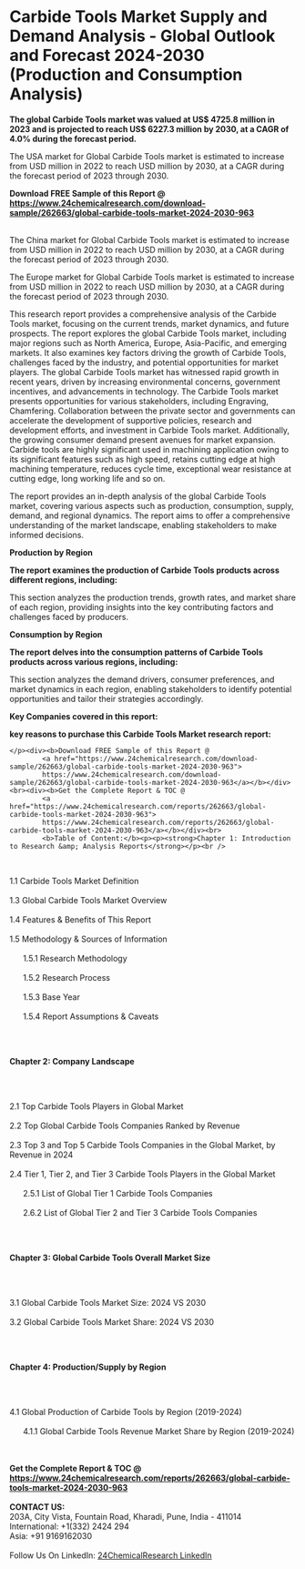 <h1>Carbide Tools Market Supply and Demand Analysis - Global Outlook and Forecast 2024-2030 (Production and Consumption Analysis)</h1><p><strong>The global Carbide Tools market was valued at US$ 4725.8 million in 2023 and is projected to reach US$ 6227.3 million by 2030, at a CAGR of 4.0% during the forecast period.</strong></p><p>
</p><p>The USA market for Global Carbide Tools market is estimated to increase from USD million in 2022 to reach USD million by 2030, at a CAGR during the forecast period of 2023 through 2030.</p><div><b>Download FREE Sample of this Report @ 
            <a href="https://www.24chemicalresearch.com/download-sample/262663/global-carbide-tools-market-2024-2030-963">
            https://www.24chemicalresearch.com/download-sample/262663/global-carbide-tools-market-2024-2030-963</a></b></div><br><p>
</p><p>The China market for Global Carbide Tools market is estimated to increase from USD million in 2022 to reach USD million by 2030, at a CAGR during the forecast period of 2023 through 2030.</p><p>
</p><p>The Europe market for Global Carbide Tools market is estimated to increase from USD million in 2022 to reach USD million by 2030, at a CAGR during the forecast period of 2023 through 2030.</p><p>
</p><p>This research report provides a comprehensive analysis of the Carbide Tools market, focusing on the current trends, market dynamics, and future prospects. The report explores the global Carbide Tools market, including major regions such as North America, Europe, Asia-Pacific, and emerging markets. It also examines key factors driving the growth of Carbide Tools, challenges faced by the industry, and potential opportunities for market players. The global Carbide Tools market has witnessed rapid growth in recent years, driven by increasing environmental concerns, government incentives, and advancements in technology. The Carbide Tools market presents opportunities for various stakeholders, including Engraving, Chamfering. Collaboration between the private sector and governments can accelerate the development of supportive policies, research and development efforts, and investment in Carbide Tools market. Additionally, the growing consumer demand present avenues for market expansion.  Carbide tools are highly significant used in machining application owing to its significant features such as high speed, retains cutting edge at high machining temperature, reduces cycle time, exceptional wear resistance at cutting edge, long working life and so on.</p><p>
</p><p>The report provides an in-depth analysis of the global Carbide Tools market, covering various aspects such as production, consumption, supply, demand, and regional dynamics. The report aims to offer a comprehensive understanding of the market landscape, enabling stakeholders to make informed decisions.</p><p>
</p><p><strong>Production by Region</strong></p><p>
</p><p><strong>The report examines the production of Carbide Tools products across different regions, including:</strong></p><p>
</p><p>
</p><p>This section analyzes the production trends, growth rates, and market share of each region, providing insights into the key contributing factors and challenges faced by producers.</p><p>
</p><p><strong>Consumption by Region</strong></p><p>
</p><p><strong>The report delves into the consumption patterns of Carbide Tools products across various regions, including:</strong></p><p>
</p><p>
</p><p>This section analyzes the demand drivers, consumer preferences, and market dynamics in each region, enabling stakeholders to identify potential opportunities and tailor their strategies accordingly.</p><p>
<strong>Key Companies covered in this report:</strong></p><p>
</p><p>
</p><p><strong>key reasons to purchase this Carbide Tools Market research report:</strong></p><p>

	</p><div><b>Download FREE Sample of this Report @ 
            <a href="https://www.24chemicalresearch.com/download-sample/262663/global-carbide-tools-market-2024-2030-963">
            https://www.24chemicalresearch.com/download-sample/262663/global-carbide-tools-market-2024-2030-963</a></b></div><br><div><b>Get the Complete Report & TOC @ 
            <a href="https://www.24chemicalresearch.com/reports/262663/global-carbide-tools-market-2024-2030-963">
            https://www.24chemicalresearch.com/reports/262663/global-carbide-tools-market-2024-2030-963</a></b></div><br>
            <b>Table of Content:</b><p><p><strong>Chapter 1: Introduction to Research &amp; Analysis Reports</strong></p><br />
<br />
<p>1.1 Carbide Tools Market Definition<br /><br />
1.3 Global Carbide Tools Market Overview<br /><br />
1.4 Features &amp; Benefits of This Report<br /><br />
1.5 Methodology &amp; Sources of Information<br /><br />
&nbsp;&nbsp;&nbsp;&nbsp;&nbsp; 1.5.1 Research Methodology<br /><br />
&nbsp;&nbsp;&nbsp;&nbsp;&nbsp; 1.5.2 Research Process<br /><br />
&nbsp;&nbsp;&nbsp;&nbsp;&nbsp; 1.5.3 Base Year<br /><br />
&nbsp;&nbsp;&nbsp;&nbsp;&nbsp; 1.5.4 Report Assumptions &amp; Caveats</p><br />
<br />
<p><strong>Chapter 2: Company Landscape</strong></p><br />
<br />
<p>2.1 Top Carbide Tools Players in Global Market<br /><br />
2.2 Top Global Carbide Tools Companies Ranked by Revenue<br /><br />
2.3 Top 3 and Top 5 Carbide Tools Companies in the Global Market, by Revenue in 2024<br /><br />
2.4 Tier 1, Tier 2, and Tier 3 Carbide Tools Players in the Global Market<br /><br />
&nbsp;&nbsp;&nbsp;&nbsp;&nbsp; 2.5.1 List of Global Tier 1 Carbide Tools Companies<br /><br />
&nbsp;&nbsp;&nbsp;&nbsp;&nbsp; 2.6.2 List of Global Tier 2 and Tier 3 Carbide Tools Companies</p><br />
<br />
<p><strong>Chapter 3: Global Carbide Tools Overall Market Size</strong></p><br />
<br />
<p>3.1 Global Carbide Tools Market Size: 2024 VS 2030<br /><br />
3.2 Global Carbide Tools Market Share: 2024 VS 2030</p><br />
<br />
<p><strong>Chapter 4: Production/Supply by Region</strong></p><br />
<br />
<p>4.1 Global Production of Carbide Tools by Region (2019-2024)<br /><br />
&nbsp;&nbsp;&nbsp;&nbsp;&nbsp; 4.1.1 Global Carbide Tools Revenue Market Share by Region (2019-2024)<br /><br />
&nbsp</p><div><b>Get the Complete Report & TOC @ 
            <a href="https://www.24chemicalresearch.com/reports/262663/global-carbide-tools-market-2024-2030-963">
            https://www.24chemicalresearch.com/reports/262663/global-carbide-tools-market-2024-2030-963</a></b></div><br><b>CONTACT US:</b><br>
            203A, City Vista, Fountain Road, Kharadi, Pune, India - 411014<br>
            International: +1(332) 2424 294<br>
            Asia: +91 9169162030 <br><br>
            Follow Us On LinkedIn: <a href="https://www.linkedin.com/company/24chemicalresearch/">24ChemicalResearch LinkedIn</a>